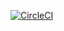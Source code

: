 [![CircleCI](https://circleci.com/gh/ahmet-izgi/DuplicateEmailRemove.svg?style=svg)](https://circleci.com/gh/ahmet-izgi/DuplicateEmailRemove)
